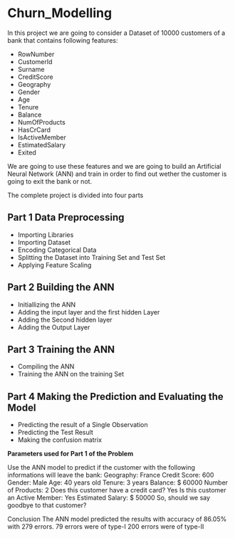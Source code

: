 # Churn_Modelling

In this project we are going to consider a Dataset of 10000 customers of a bank that contains following features:
- RowNumber
- CustomerId
- Surname
- CreditScore
- Geography
- Gender
- Age
- Tenure
- Balance
- NumOfProducts
- HasCrCard
- IsActiveMember
- EstimatedSalary
- Exited

We are going to use these features and we are going to build an Artificial Neural Network (ANN) and train in order to find out wether the customer is going to exit the bank or not.

The complete project is divided into four parts
## Part 1 Data Preprocessing
- Importing Libraries
- Importing Dataset
- Encoding Categorical Data
- Splitting the Dataset into Training Set and Test Set
- Applying Feature Scaling

## Part 2 Building the ANN
- Initiallizing the ANN
- Adding the input layer and the first hidden Layer
- Adding the Second hidden layer
- Adding the Output Layer

## Part 3 Training the ANN
- Compiling the ANN
- Training the ANN on the training Set

## Part 4 Making the Prediction and Evaluating the Model
- Predicting the result of a Single Observation
- Predicting the Test Result
- Making the confusion matrix

**Parameters used for Part 1 of the Problem**

Use the ANN model to predict if the customer with the following informations will leave the bank:
Geography: France
Credit Score: 600
Gender: Male
Age: 40 years old
Tenure: 3 years
Balance: $ 60000
Number of Products: 2
Does this customer have a credit card? Yes
Is this customer an Active Member: Yes
Estimated Salary: $ 50000
So, should we say goodbye to that customer?

Conclusion
The ANN model predicted the results with accuracy of 86.05% with 279 errors.
79 errors were of type-I
200 errors were of type-II
